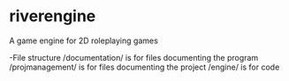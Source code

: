 # riverengine
A game engine for 2D roleplaying games

-File structure
/documentation/ is for files documenting the program
/projmanagement/ is for files documenting the project
/engine/ is for code
